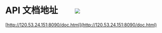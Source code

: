 # API 文档地址 &nbsp;&nbsp;&nbsp;&nbsp;&nbsp;&nbsp;&nbsp;![](https://github.com/yan42685/mission-board/workflows/Java%20CI%20with%20Maven/badge.svg)

[http://120.53.24.151:8090/doc.html](http://120.53.24.151:8090/doc.html)
